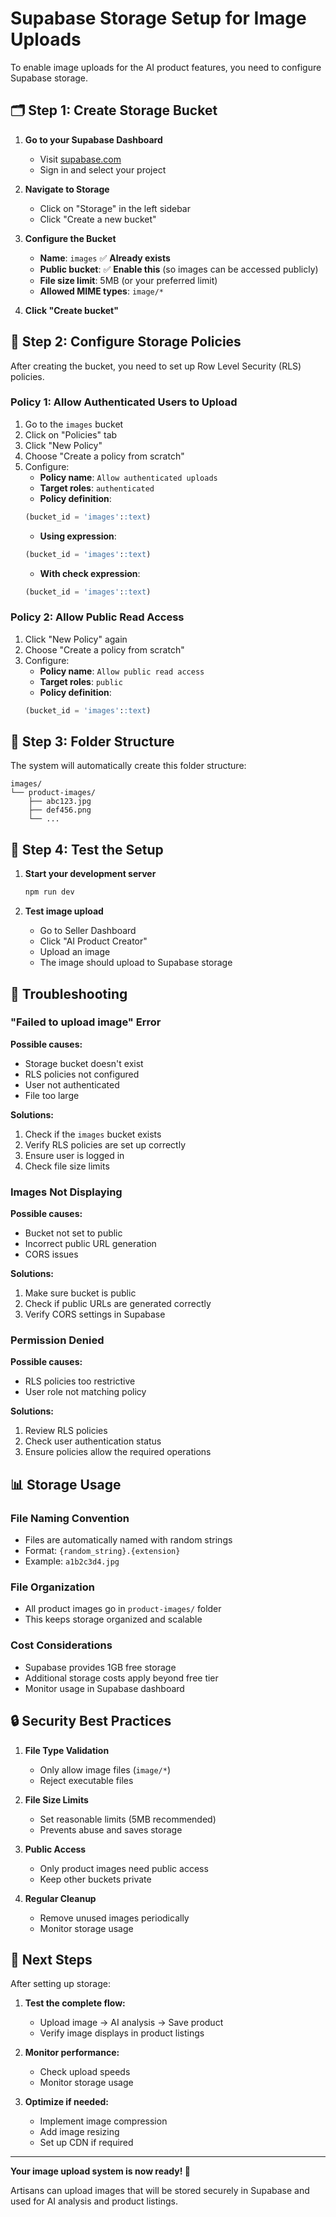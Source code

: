 # Supabase Storage Setup for Image Uploads

To enable image uploads for the AI product features, you need to configure Supabase storage.

## 🗂️ **Step 1: Create Storage Bucket**

1. **Go to your Supabase Dashboard**
   - Visit [supabase.com](https://supabase.com)
   - Sign in and select your project

2. **Navigate to Storage**
   - Click on "Storage" in the left sidebar
   - Click "Create a new bucket"

3. **Configure the Bucket**
   - **Name**: `images` ✅ **Already exists**
   - **Public bucket**: ✅ **Enable this** (so images can be accessed publicly)
   - **File size limit**: 5MB (or your preferred limit)
   - **Allowed MIME types**: `image/*`

4. **Click "Create bucket"**

## 🔐 **Step 2: Configure Storage Policies**

After creating the bucket, you need to set up Row Level Security (RLS) policies.

### **Policy 1: Allow Authenticated Users to Upload**

1. Go to the `images` bucket
2. Click on "Policies" tab
3. Click "New Policy"
4. Choose "Create a policy from scratch"
5. Configure:
   - **Policy name**: `Allow authenticated uploads`
   - **Target roles**: `authenticated`
   - **Policy definition**:
   ```sql
   (bucket_id = 'images'::text)
   ```
   - **Using expression**:
   ```sql
   (bucket_id = 'images'::text)
   ```
   - **With check expression**:
   ```sql
   (bucket_id = 'images'::text)
   ```

### **Policy 2: Allow Public Read Access**

1. Click "New Policy" again
2. Choose "Create a policy from scratch"
3. Configure:
   - **Policy name**: `Allow public read access`
   - **Target roles**: `public`
   - **Policy definition**:
   ```sql
   (bucket_id = 'images'::text)
   ```

## 📁 **Step 3: Folder Structure**

The system will automatically create this folder structure:
```
images/
└── product-images/
    ├── abc123.jpg
    ├── def456.png
    └── ...
```

## 🔧 **Step 4: Test the Setup**

1. **Start your development server**
   ```bash
   npm run dev
   ```

2. **Test image upload**
   - Go to Seller Dashboard
   - Click "AI Product Creator"
   - Upload an image
   - The image should upload to Supabase storage

## 🚨 **Troubleshooting**

### **"Failed to upload image" Error**

**Possible causes:**
- Storage bucket doesn't exist
- RLS policies not configured
- User not authenticated
- File too large

**Solutions:**
1. Check if the `images` bucket exists
2. Verify RLS policies are set up correctly
3. Ensure user is logged in
4. Check file size limits

### **Images Not Displaying**

**Possible causes:**
- Bucket not set to public
- Incorrect public URL generation
- CORS issues

**Solutions:**
1. Make sure bucket is public
2. Check if public URLs are generated correctly
3. Verify CORS settings in Supabase

### **Permission Denied**

**Possible causes:**
- RLS policies too restrictive
- User role not matching policy

**Solutions:**
1. Review RLS policies
2. Check user authentication status
3. Ensure policies allow the required operations

## 📊 **Storage Usage**

### **File Naming Convention**
- Files are automatically named with random strings
- Format: `{random_string}.{extension}`
- Example: `a1b2c3d4.jpg`

### **File Organization**
- All product images go in `product-images/` folder
- This keeps storage organized and scalable

### **Cost Considerations**
- Supabase provides 1GB free storage
- Additional storage costs apply beyond free tier
- Monitor usage in Supabase dashboard

## 🔒 **Security Best Practices**

1. **File Type Validation**
   - Only allow image files (`image/*`)
   - Reject executable files

2. **File Size Limits**
   - Set reasonable limits (5MB recommended)
   - Prevents abuse and saves storage

3. **Public Access**
   - Only product images need public access
   - Keep other buckets private

4. **Regular Cleanup**
   - Remove unused images periodically
   - Monitor storage usage

## 🎯 **Next Steps**

After setting up storage:

1. **Test the complete flow:**
   - Upload image → AI analysis → Save product
   - Verify image displays in product listings

2. **Monitor performance:**
   - Check upload speeds
   - Monitor storage usage

3. **Optimize if needed:**
   - Implement image compression
   - Add image resizing
   - Set up CDN if required

---

**Your image upload system is now ready! 🚀**

Artisans can upload images that will be stored securely in Supabase and used for AI analysis and product listings.
